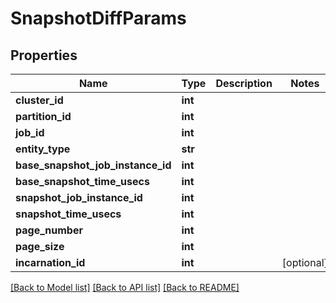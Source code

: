 # SnapshotDiffParams


## Properties
Name | Type | Description | Notes
------------ | ------------- | ------------- | -------------
**cluster_id** | **int** |  | 
**partition_id** | **int** |  | 
**job_id** | **int** |  | 
**entity_type** | **str** |  | 
**base_snapshot_job_instance_id** | **int** |  | 
**base_snapshot_time_usecs** | **int** |  | 
**snapshot_job_instance_id** | **int** |  | 
**snapshot_time_usecs** | **int** |  | 
**page_number** | **int** |  | 
**page_size** | **int** |  | 
**incarnation_id** | **int** |  | [optional] 

[[Back to Model list]](../README.md#documentation-for-models) [[Back to API list]](../README.md#documentation-for-api-endpoints) [[Back to README]](../README.md)


